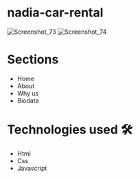 # nadia-car-rental
![Screenshot_73](https://user-images.githubusercontent.com/88225954/176955038-564e36ff-aac2-4aaa-a616-29b8ed2290c5.png)
![Screenshot_74](https://user-images.githubusercontent.com/88225954/176955029-a748e537-4b14-4545-81e0-76178e7adb53.png)

# Sections
- Home
- About
- Why us
- Biodata

# Technologies used 🛠️
- Html
- Css
- Javascript
